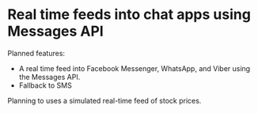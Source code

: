 # Real time feeds into chat apps using Messages API

Planned features:

* A real time feed into Facebook Messenger, WhatsApp, and Viber using the Messages API.
* Fallback to SMS

Planning to uses a simulated real-time feed of stock prices. 

